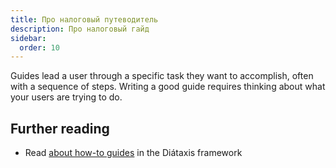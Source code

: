 ```yaml
---
title: Про налоговый путеводитель
description: Про налоговый гайд
sidebar:
  order: 10
---
```


Guides lead a user through a specific task they want to accomplish, often with a sequence of steps.
Writing a good guide requires thinking about what your users are trying to do.

## Further reading

- Read [about how-to guides](https://diataxis.fr/how-to-guides/) in the Diátaxis framework
